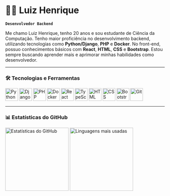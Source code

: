 # 👨‍💻 Luiz Henrique

**`Desenvolvedor Backend`**

Me chamo Luiz Henrique, tenho 20 anos e sou estudante de Ciência da Computação. Tenho maior proficiência no desenvolvimento backend, utilizando tecnologias como **Python/Django**, **PHP** e **Docker**. No front-end, possuo conhecimentos básicos com **React**, **HTML**, **CSS** e **Bootstrap**. Estou sempre buscando aprender mais e aprimorar minhas habilidades como desenvolvedor.

---

### 🛠️ Tecnologias e Ferramentas

<p align="left">
  <img src="https://cdn.jsdelivr.net/gh/devicons/devicon/icons/python/python-original.svg" width="40px" title="Python" />
  <img src="https://cdn.jsdelivr.net/gh/devicons/devicon/icons/django/django-plain.svg" width="40px" title="Django" />
  <img src="https://cdn.jsdelivr.net/gh/devicons/devicon/icons/php/php-original.svg" width="40px" title="PHP" />
  <img src="https://cdn.jsdelivr.net/gh/devicons/devicon/icons/docker/docker-original.svg" width="40px" title="Docker" />
  <img src="https://cdn.jsdelivr.net/gh/devicons/devicon/icons/react/react-original.svg" width="40px" title="React" />
  <img src="https://cdn.jsdelivr.net/gh/devicons/devicon/icons/typescript/typescript-original.svg" width="40px" title="TypeScript" />
  <img src="https://cdn.jsdelivr.net/gh/devicons/devicon/icons/html5/html5-original.svg" width="40px" title="HTML" />
  <img src="https://cdn.jsdelivr.net/gh/devicons/devicon/icons/css3/css3-original.svg" width="40px" title="CSS" />
  <img src="https://cdn.jsdelivr.net/gh/devicons/devicon/icons/bootstrap/bootstrap-original.svg" width="40px" title="Bootstrap" />
  <img src="https://cdn.jsdelivr.net/gh/devicons/devicon/icons/git/git-original.svg" width="40px" title="Git" />
</p>

---

### 📊 Estatísticas do GitHub

<p align="left">
  <img 
    src="https://github-readme-stats.vercel.app/api?username=LuizDevLab&show_icons=true&theme=tokyonight&locale=pt-br" 
    height="200"
    alt="Estatísticas do GitHub"
  />
  <img 
    src="https://github-readme-stats.vercel.app/api/top-langs/?username=LuizDevLab&layout=compact&theme=tokyonight&locale=pt-br"
    height="200"
    alt="Linguagens mais usadas"
  />
</p>
